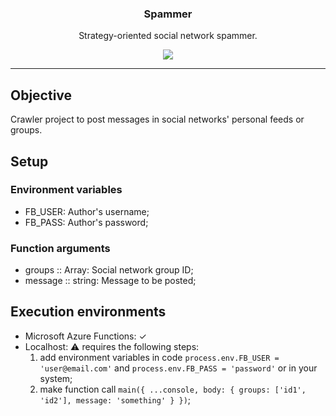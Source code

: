 <p align="center">
  <h3 align="center">Spammer</h3>
  <p align="center">Strategy-oriented social network spammer.</p>

  <p align="center">
  <a href="http://standardjs.com/">
    <img src="https://img.shields.io/badge/code%20style-standard-brightgreen.svg">
  </a>
  </p>
</p>

---

## Objective
Crawler project to post messages in social networks' personal feeds or groups.

## Setup
### Environment variables
* FB_USER: Author's username;
* FB_PASS: Author's password;

### Function arguments
* groups  :: Array<string>: Social network group ID;
* message :: string: Message to be posted;

## Execution environments
* Microsoft Azure Functions: ✓
* Localhost: ⚠ requires the following steps:
  1. add environment variables in code `process.env.FB_USER = 'user@email.com'` and `process.env.FB_PASS = 'password'` or in your system;
  1. make function call `main({ ...console, body: { groups: ['id1', 'id2'], message: 'something' } })`;